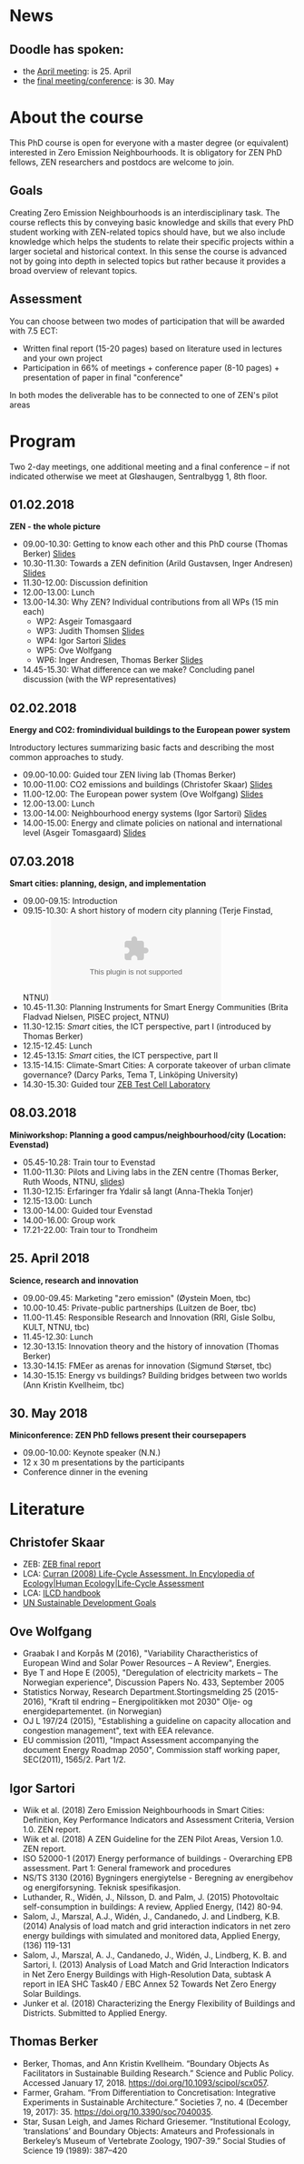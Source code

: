 # News

## Doodle has spoken:

- the [April meeting](https://doodle.com/poll/vu95358tvcr9zt45): is 25. April
- the [final meeting/conference](https://doodle.com/poll/88zdnp3iyt3fptay): is 30. May

# About the course

This PhD course is open for everyone with a master degree (or equivalent) interested in Zero Emission Neighbourhoods. It is obligatory for ZEN PhD fellows, ZEN researchers and postdocs are welcome to join. 

## Goals

Creating Zero Emission Neighbourhoods is an interdisciplinary task. The course reflects this by conveying basic knowledge and skills that every PhD student working with ZEN-related topics should have, but we also include knowledge which helps the students to relate their specific projects within a larger societal and historical context. In this sense the course is advanced not by going into depth in selected topics but rather because it provides a broad overview of relevant topics. 

## Assessment

You can choose between two modes of participation that will be awarded with 7.5 ECT: 

- Written final report (15-20 pages) based on literature used in lectures and your own project
- Participation in 66% of meetings + conference paper (8-10 pages) + presentation of paper in final "conference"

In both modes the deliverable has to be connected to one of ZEN's pilot areas

# Program

Two 2-day meetings, one additional meeting and a final conference – if not indicated otherwise we meet at Gløshaugen, Sentralbygg 1, 8th floor.

## 01.02.2018

**ZEN - the whole picture**

- 09.00-10.30: Getting to know each	other and this PhD course (Thomas Berker) [Slides](about.pdf)
- 10.30-11.30: Towards a ZEN definition (Arild Gustavsen, Inger Andresen) [Slides](inger1.pptx)
- 11.30-12.00: Discussion definition
- 12.00-13.00: Lunch
- 13.00-14.30: Why ZEN? Individual contributions from all WPs (15 min each)
	- WP2: Asgeir Tomasgaard
	- WP3: Judith Thomsen [Slides](judith.pptx)
	- WP4: Igor Sartori [Slides](igor1.pptx)
	- WP5: Ove Wolfgang
	- WP6: Inger Andresen, Thomas Berker [Slides](inger2.pptx)
- 14.45-15.30: What difference can we make? Concluding panel discussion (with the WP representatives)

## 02.02.2018

**Energy and CO2: fromindividual buildings to the European power system**

Introductory lectures summarizing basic facts and describing the most common approaches to study.

- 09.00-10.00: Guided tour ZEN living lab (Thomas Berker)
- 10.00-11.00: CO2 emissions and buildings (Christofer Skaar) [Slides](skaar.pdf)
- 11.00-12.00: The European power system (Ove Wolfgang) [Slides](Ove2.pptx)
- 12.00-13.00: Lunch
- 13.00-14.00: Neighbourhood energy systems (Igor Sartori) [Slides](igor2.pptx)
- 14.00-15.00: Energy and climate policies on national and international level (Asgeir Tomasgaard) [Slides](tomasgard.pptx)

## 07.03.2018

**Smart cities: planning, design, and implementation**

- 09.00-09.15: Introduction
- 09.15-10.30: A short history of modern city planning (Terje Finstad, NTNU) ![slides](cities.ppt)
- 10.45-11.30: Planning Instruments for Smart Energy Communities (Brita Fladvad Nielsen, PISEC project, NTNU)
- 11.30-12.15: *Smart* cities, the ICT perspective, part I (introduced by Thomas Berker)
- 12.15-12.45: Lunch
- 12.45-13.15: *Smart* cities, the ICT perspective, part II
- 13.15-14.15: Climate-Smart Cities: A corporate takeover of urban climate governance? (Darcy Parks, Tema T, Linköping University)
- 14.30-15.30: Guided tour [ZEB Test Cell Laboratory](http://www.zeb.no/index.php/en/test-cell-laboratory)

## 08.03.2018

**Miniworkshop: Planning a good campus/neighbourhood/city (Location: Evenstad)**

- 05.45-10.28: Train tour to Evenstad
- 11.00-11.30: Pilots and Living labs in the ZEN centre (Thomas Berker, Ruth Woods, NTNU, [slides](pilots-lls.pdf))
- 11.30-12.15: Erfaringer fra Ydalir så langt (Anna-Thekla Tonjer)
- 12.15-13.00: Lunch
- 13.00-14.00: Guided tour Evenstad
- 14.00-16.00: Group work
- 17.21-22.00: Train tour to Trondheim

## 25. April 2018

**Science, research and innovation**

- 09.00-09.45: Marketing "zero emission" (Øystein Moen, tbc)
- 10.00-10.45: Private-public partnerships (Luitzen de Boer, tbc)
- 11.00-11.45: Responsible Research and Innovation  (RRI, Gisle Solbu, KULT, NTNU, tbc)
- 11.45-12.30: Lunch
- 12.30-13.15: Innovation theory and the history of innovation (Thomas Berker)
- 13.30-14.15: FMEer as arenas for innovation (Sigmund Størset, tbc)
- 14.30-15.15: Energy vs buildings? Building bridges between two worlds  (Ann Kristin Kvellheim, tbc)

## 30. May 2018

**Miniconference: ZEN PhD fellows present their coursepapers**

- 09.00-10.00: Keynote speaker (N.N.)
- 12 x 30 m presentations by the participants
- Conference dinner in the evening

# Literature

## Christofer Skaar

- ZEB: [ZEB final report](http://www.zeb.no/index.php/en/news-and-events/292-zeb-final-report)
- LCA: [Curran (2008) Life-Cycle Assessment. In Encylopedia of Ecology|Human Ecology|Life-Cycle Assessment](https://www.sciencedirect.com/science/referenceworks/9780080454054)
- LCA: [ILCD handbook](http://eplca.jrc.ec.europa.eu/?page_id=86)
- [UN Sustainable Development Goals](http://www.un.org/sustainabledevelopment/sustainable-development-goals/)

## Ove Wolfgang

- Graabak I and Korpås M (2016), "Variability Charactheristics of European Wind and Solar Power Resources – A Review", 	Energies.
- Bye T and Hope E (2005), "Deregulation of electricity markets – The 	Norwegian experience", Discussion Papers No. 433, September 2005
- Statistics Norway, Research Department.Stortingsmelding 25 (2015-2016), "Kraft til endring – 	Energipolitikken mot 2030" Olje- og energidepartementet. (in Norwegian) 
- OJ L 197/24 (2015), "Establishing a guideline on capacity allocation and congestion management", text with EEA relevance.
- EU commission (2011), "Impact Assessment accompanying the document Energy Roadmap 2050", Commission staff working paper, SEC(2011), 1565/2. Part 1/2.

## Igor Sartori

- Wiik et al. (2018) Zero Emission Neighbourhoods in Smart Cities: Definition, Key Performance Indicators and Assessment Criteria, Version 1.0. ZEN report.
- Wiik et al. (2018) A ZEN Guideline for the ZEN Pilot Areas, Version 1.0. ZEN report.
- ISO 52000-1 (2017) Energy performance of buildings - Overarching EPB assessment. Part 1: General framework and procedures
- NS/TS 3130 (2016) Bygningers energiytelse - Beregning av energibehov og energiforsyning. Teknisk spesifikasjon.
- Luthander, R., Widén, J., Nilsson, D. and Palm, J. (2015) Photovoltaic self-consumption in buildings: A review, Applied Energy, (142) 80-94. 
- Salom, J., Marszal, A.J., Widén, J., Candanedo, J. and Lindberg, K.B. (2014) Analysis of load match and grid interaction indicators in net zero energy buildings with simulated and monitored data, Applied Energy, (136) 119-131 
- Salom, J., Marszal, A. J., Candanedo, J., Widén, J., Lindberg, K. B. and Sartori, I. (2013) Analysis of Load Match and Grid Interaction Indicators in Net Zero Energy Buildings with High-Resolution Data, subtask A report in IEA SHC Task40 / EBC Annex 52 Towards Net Zero Energy Solar Buildings.
- Junker et al. (2018) Characterizing the Energy Flexibility of Buildings and Districts. Submitted to Applied Energy.

## Thomas Berker


- Berker, Thomas, and Ann Kristin Kvellheim. “Boundary Objects As Facilitators in Sustainable Building Research.” Science and Public Policy. Accessed January 17, 2018. https://doi.org/10.1093/scipol/scx057.
- Farmer, Graham. “From Differentiation to Concretisation: Integrative Experiments in Sustainable Architecture.” Societies 7, no. 4 (December 19, 2017): 35. https://doi.org/10.3390/soc7040035.
- Star, Susan Leigh, and James Richard Griesemer. “Institutional Ecology, ‘translations’ and Boundary Objects: Amateurs and Professionals in Berkeley’s Museum of Vertebrate Zoology, 1907-39.” Social Studies of Science 19 (1989): 387–420


